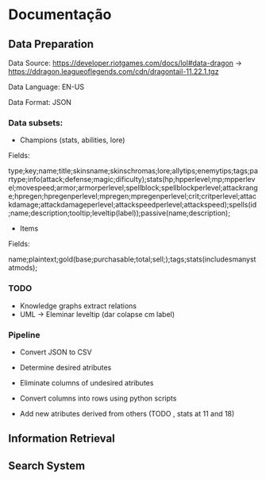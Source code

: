 # Documentação

## Data Preparation

Data Source:  https://developer.riotgames.com/docs/lol#data-dragon -> https://ddragon.leagueoflegends.com/cdn/dragontail-11.22.1.tgz

Data Language: EN-US

Data Format: JSON

### Data subsets:
* Champions (stats, abilities, lore)

Fields:

type;key;name;title;skinsname;skinschromas;lore;allytips;enemytips;tags;partype;info(attack;defense;magic;dificulty);stats(hp;hpperlevel;mp;mpperlevel;movespeed;armor;armorperlevel;spellblock;spellblockperlevel;attackrange;hpregen;hpregenperlevel;mpregen;mpregenperlevel;crit;critperlevel;attackdamage;attackdamageperlevel;attackspeedperlevel;attackspeed);spells(id;name;description;tooltip;leveltip(label));passive(name;description);

* Items

Fields:

name;plaintext;gold(base;purchasable;total;sell;);tags;stats(includesmanystatmods);

### TODO

* Knowledge graphs extract relations
* UML -> Eleminar leveltip (dar colapse cm label)

### Pipeline

* Convert JSON to CSV

* Determine desired atributes

* Eliminate columns of undesired atributes

* Convert columns into rows using python scripts

* Add new atributes derived from others (TODO , stats at 11 and 18)



## Information Retrieval

## Search System

